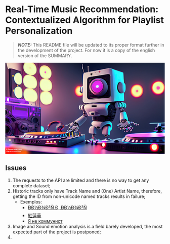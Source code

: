# Real-Time Music Recommendation: Contextualized Algorithm for Playlist Personalization
> **_NOTE:_** This README file will be updated to its proper format further in the development of the project. For now it is a copy of the english version of the SUMMARY. 

![robot dj](readme/robot.jpg)
## Issues

1. The requests to the API are limited and there is no way to get any complete dataset;
2. Historic tracks only have Track Name and (One) Artist Name, therefore, getting the ID from non-unicode named tracks results in failure;
    - Exemplos:
      - [ÐÐ½Ð¾Ð²Ñ Ð¸ ÐÐ½Ð¾Ð²Ñ	](https://open.spotify.com/track/2i5stbgx5ZOScBITQFeS8F?si=089ecd32f8d34372)
      - [紅蓮華](https://open.spotify.com/track/23DbzwNJSLo7nkSWjODMvY?si=c474baa56dc3499f)
      - [Я не коммунист](https://open.spotify.com/track/5z7q66tSLgt23wPtCm5z3x?si=575cdb075c6449a7)
3. Image and Sound emotion analysis is a field barely developed, the most expected part of the project is postponed;
4. 
